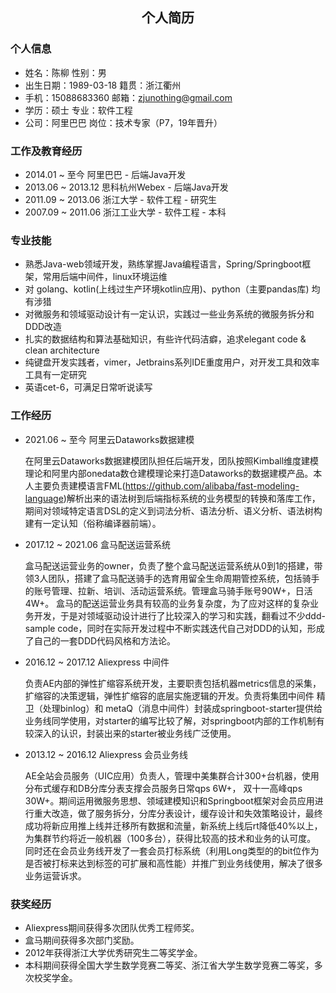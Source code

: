 <center><h2>个人简历</h2> </center>

### 个人信息

* 姓名：陈柳 														 性别：男
* 出生日期：1989-03-18                                    籍贯：浙江衢州
* 手机：15088683360                                         邮箱：zjunothing@gmail.com
* 学历：硕士                                                         专业：软件工程
* 公司：阿里巴巴                                                 岗位：技术专家（P7，19年晋升）

### 工作及教育经历

* 2014.01 ~ 至今  		   阿里巴巴 - 后端Java开发
* 2013.06 ~ 2013.12      思科杭州Webex - 后端Java开发 
* 2011.09 ~ 2013.06      浙江大学 - 软件工程 - 研究生
* 2007.09 ~ 2011.06      浙江工业大学 - 软件工程 - 本科       

### 专业技能

* 熟悉Java-web领域开发，熟练掌握Java编程语言，Spring/Springboot框架，常用后端中间件，linux环境运维
* 对 golang、kotlin(上线过生产环境kotlin应用)、python（主要pandas库) 均有涉猎
* 对微服务和领域驱动设计有一定认识，实践过一些业务系统的微服务拆分和DDD改造
* 扎实的数据结构和算法基础知识，有些许代码洁癖，追求elegant code & clean architecture
* 纯键盘开发实践者，vimer，Jetbrains系列IDE重度用户，对开发工具和效率工具有一定研究
* 英语cet-6，可满足日常听说读写

### 工作经历

* 2021.06 ~ 至今       阿里云Dataworks数据建模

  ​        在阿里云Dataworks数据建模团队担任后端开发，团队按照Kimball维度建模理论和阿里内部onedata数仓建模理论来打造Dataworks的数据建模产品。本人主要负责建模语言FML(https://github.com/alibaba/fast-modeling-language)解析出来的语法树到后端指标系统的业务模型的转换和落库工作，期间对领域特定语言DSL的定义到词法分析、语法分析、语义分析、语法树构建有一定认知（俗称编译器前端）。

* 2017.12 ~ 2021.06 盒马配送运营系统  

  ​        盒马配送运营业务的owner，负责了整个盒马配送运营系统从0到1的搭建，带领3人团队，搭建了盒马配送骑手的选育用留全生命周期管控系统，包括骑手的账号管理、拉新、培训、活动运营系统。管理盒马骑手账号90W+，日活4W+。 盒马的配送运营业务具有较高的业务复杂度，为了应对这样的复杂业务开发，于是对领域驱动设计进行了比较深入的学习和实践，翻看过不少ddd-sample code，同时在实际开发过程中不断实践迭代自己对DDD的认知，形成了自己的一套DDD代码风格和方法论。

* 2016.12 ~ 2017.12  Aliexpress 中间件

  ​        负责AE内部的弹性扩缩容系统开发，主要职责包括机器metrics信息的采集，扩缩容的决策逻辑，弹性扩缩容的底层实施逻辑的开发。负责将集团中间件 精卫（处理binlog）和 metaQ（消息中间件）封装成springboot-starter提供给业务线同学使用，对starter的编写比较了解，对springboot内部的工作机制有较深入的认识，封装出来的starter被业务线广泛使用。

* 2013.12 ~ 2016.12  Aliexpress 会员业务线

  ​       AE全站会员服务（UIC应用）负责人，管理中美集群合计300+台机器，使用分布式缓存和DB分库分表支撑会员服务日常qps 6W+， 双十一高峰qps 30W+。期间运用微服务思想、领域建模知识和Springboot框架对会员应用进行重大改造，做了服务拆分，分库分表设计，缓存设计和失效策略设计，最终成功将新应用推上线并迁移所有数据和流量，新系统上线后rt降低40%以上，为集群节约将近一般机器（100多台），获得比较高的技术和业务的认可度。 同时还在会员业务线开发了一套会员打标系统（利用Long类型的的bit位作为是否被打标来达到标签的可扩展和高性能）并推广到业务线使用，解决了很多业务运营诉求。

### 获奖经历

* Aliexpress期间获得多次团队优秀工程师奖。
* 盒马期间获得多次部门奖励。
* 2012年获得浙江大学优秀研究生二等奖学金。
* 本科期间获得全国大学生数学竞赛二等奖、浙江省大学生数学竞赛二等奖，多次校奖学金。